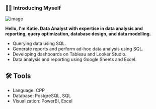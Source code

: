 ### 🤵‍♂️ Introducing Myself

![image](https://github.com/VishalNimbolkar/VishalNimbolkar/assets/80448632/fca28327-b04f-4ebb-be4b-ee03691d29be)


__Hello, I'm Katie. Data Analyst with expertise in data analysis and reporting, query optimization, database design, and data modelling.__

* Querying data using SQL.
* Generate reports and perform ad-hoc data analysis using SQL.
* Developing dashboards on Tableau and Looker Studio.
* Data analysis and reporting using Google Sheets and Excel.


## 	:hammer_and_wrench: Tools

* Language: CPP
* Database: PostgreSQL, SQL
* Visualization: PowerBI, Excel

<!--
**VishalNimbolkar/VishalNimbolkar** is a ✨ _special_ ✨ repository because its `README.md` (this file) appears on your GitHub profile.

Here are some ideas to get you started:

- 🔭 I’m currently working on ...
- 🌱 I’m currently learning ...
- 👯 I’m looking to collaborate on ...
- 🤔 I’m looking for help with ...
- 💬 Ask me about ...
- 📫 How to reach me: ...
- 😄 Pronouns: ...
- ⚡ Fun fact: ...
-->
